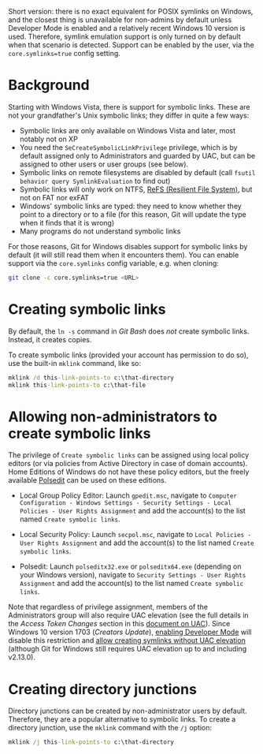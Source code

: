 Short version: there is no exact equivalent for POSIX symlinks on Windows, and the closest thing is unavailable for non-admins by default unless Developer Mode is enabled and a relatively recent Windows 10 version is used. Therefore, symlink emulation support is only turned on by default when that scenario is detected. Support can be enabled by the user, via the `core.symlinks=true` config setting.

# Background

Starting with Windows Vista, there is support for symbolic links. These are not your grandfather's Unix symbolic links; they differ in quite a few ways:

- Symbolic links are only available on Windows Vista and later, most notably not on XP
- You need the `SeCreateSymbolicLinkPrivilege` privilege, which is by default assigned only to Administrators and guarded by UAC, but can be assigned to other users or user groups (see below).
- Symbolic links on remote filesystems are disabled by default (call `fsutil behavior query SymlinkEvaluation` to find out)
- Symbolic links will only work on NTFS, [ReFS (Resilient File System)](https://learn.microsoft.com/en-us/windows-server/storage/refs/refs-overview), but not on FAT nor exFAT
- Windows' symbolic links are typed: they need to know whether they point to a directory or to a file (for this reason, Git will update the type when it finds that it is wrong)
- Many programs do not understand symbolic links

For those reasons, Git for Windows disables support for symbolic links by default (it will still read them when it encounters them). You can enable support via the `core.symlinks` config variable, e.g. when cloning:

```sh
git clone -c core.symlinks=true <URL>
```

# Creating symbolic links

By default, the `ln -s` command in *Git Bash* does *not* create symbolic links. Instead, it creates copies.

To create symbolic links (provided your account has permission to do so), use the built-in `mklink` command, like so:

```cmd
mklink /d this-link-points-to c:\that-directory
mklink this-link-points-to c:\that-file
```

# Allowing non-administrators to create symbolic links

The privilege of `Create symbolic links` can be assigned using local policy editors (or via policies from Active Directory in case of domain accounts). Home Editions of Windows do not have these policy editors, but the freely available [Polsedit](http://www.southsoftware.com) can be used on these editions.

- Local Group Policy Editor: Launch `gpedit.msc`, navigate to `Computer Configuration - Windows Settings - Security Settings - Local Policies - User Rights Assignment` and add the account(s) to the list named `Create symbolic links`.

- Local Security Policy: Launch `secpol.msc`, navigate to `Local Policies - User Rights Assignment` and add the account(s) to the list named  `Create symbolic links`.

- Polsedit: Launch `polseditx32.exe` or `polseditx64.exe` (depending on your Windows version), navigate to `Security Settings - User Rights Assignment` and add the account(s) to the list named `Create symbolic links`.

Note that regardless of privilege assignment, members of the Administrators group will also require UAC elevation (see the full details in the *Access Token Changes* section in this [document on UAC](https://msdn.microsoft.com/en-us/library/bb530410.aspx)). Since Windows 10 version 1703 (*Creators Update*), [enabling Developer Mode](https://docs.microsoft.com/en-us/windows/uwp/get-started/enable-your-device-for-development) will disable this restriction and [allow creating symlinks without UAC elevation](https://blogs.windows.com/buildingapps/2016/12/02/symlinks-windows-10/) (although Git for Windows still requires UAC elevation up to and including v2.13.0).

# Creating directory junctions

Directory junctions can be created by non-administrator users by default. Therefore, they are a popular alternative to symbolic links. To create a directory junction, use the `mklink` command with the `/j` option:

```cmd
mklink /j this-link-points-to c:\that-directory
```